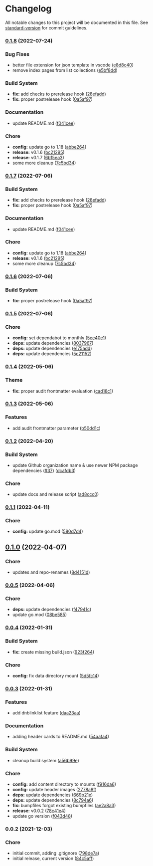 # Changelog

All notable changes to this project will be documented in this file. See [standard-version](https://github.com/conventional-changelog/standard-version) for commit guidelines.

### [0.1.8](https://github.com/davidsneighbour/hugo-sitemap/compare/v0.1.5...v0.1.8) (2022-07-24)


### Bug Fixes

* better file extension for json template in vscode ([e8d8c40](https://github.com/davidsneighbour/hugo-sitemap/commit/e8d8c400fc8bd780a0350338f794a98a0f931201))
* remove index pages from list collections ([e5bf8dd](https://github.com/davidsneighbour/hugo-sitemap/commit/e5bf8dd6f0a5b347c67db17fe8719e5619eb2633))


### Build System

* **fix:** add checks to prerelease hook ([28efadd](https://github.com/davidsneighbour/hugo-sitemap/commit/28efadd0efcf67784b483db25e0e55294402038f))
* **fix:** proper postrelease hook ([0a5af97](https://github.com/davidsneighbour/hugo-sitemap/commit/0a5af972f04ebca216e1c42038c6d8b1e36f3383))


### Documentation

* update README.md ([f041cee](https://github.com/davidsneighbour/hugo-sitemap/commit/f041cee0849a731004e1d5f5e728b0ec152d7999))


### Chore

* **config:** update go to 1.18 ([abbe264](https://github.com/davidsneighbour/hugo-sitemap/commit/abbe264090b9392d1f3579e38a647a0fd30db894))
* **release:** v0.1.6 ([bc21295](https://github.com/davidsneighbour/hugo-sitemap/commit/bc212953e88b10b5e8c7bb6ea584d8895b1f2c6b))
* **release:** v0.1.7 ([6b15ea3](https://github.com/davidsneighbour/hugo-sitemap/commit/6b15ea383ebb895f5ec32204c508c47c8a85250e))
* some more cleanup ([7c5bd34](https://github.com/davidsneighbour/hugo-sitemap/commit/7c5bd345257a6ac41929ef89e4687eaaa6590b20))

### [0.1.7](https://github.com/davidsneighbour/hugo-sitemap/compare/v0.1.5...v0.1.7) (2022-07-06)


### Build System

* **fix:** add checks to prerelease hook ([28efadd](https://github.com/davidsneighbour/hugo-sitemap/commit/28efadd0efcf67784b483db25e0e55294402038f))
* **fix:** proper postrelease hook ([0a5af97](https://github.com/davidsneighbour/hugo-sitemap/commit/0a5af972f04ebca216e1c42038c6d8b1e36f3383))


### Documentation

* update README.md ([f041cee](https://github.com/davidsneighbour/hugo-sitemap/commit/f041cee0849a731004e1d5f5e728b0ec152d7999))


### Chore

* **config:** update go to 1.18 ([abbe264](https://github.com/davidsneighbour/hugo-sitemap/commit/abbe264090b9392d1f3579e38a647a0fd30db894))
* **release:** v0.1.6 ([bc21295](https://github.com/davidsneighbour/hugo-sitemap/commit/bc212953e88b10b5e8c7bb6ea584d8895b1f2c6b))
* some more cleanup ([7c5bd34](https://github.com/davidsneighbour/hugo-sitemap/commit/7c5bd345257a6ac41929ef89e4687eaaa6590b20))

### [0.1.6](https://github.com/davidsneighbour/hugo-sitemap/compare/v0.1.5...v0.1.6) (2022-07-06)


### Build System

* **fix:** proper postrelease hook ([0a5af97](https://github.com/davidsneighbour/hugo-sitemap/commit/0a5af972f04ebca216e1c42038c6d8b1e36f3383))

### [0.1.5](https://github.com/davidsneighbour/hugo-sitemap/compare/v0.1.4...v0.1.5) (2022-07-06)


### Chore

* **config:** set dependabot to monthly ([5ee40e1](https://github.com/davidsneighbour/hugo-sitemap/commit/5ee40e1390f1413329a48db77d6139c7c428f996))
* **deps:** update dependencies ([8037967](https://github.com/davidsneighbour/hugo-sitemap/commit/8037967ab421bfd59be116fb0c79b96f6d6991cc))
* **deps:** update dependencies ([e175add](https://github.com/davidsneighbour/hugo-sitemap/commit/e175addd8b8734a587e271a9b7cda94be289d8d5))
* **deps:** update dependencies ([5c21152](https://github.com/davidsneighbour/hugo-sitemap/commit/5c2115266dd0601b9e27dac01f3679082c23ad6d))

### [0.1.4](https://github.com/davidsneighbour/hugo-sitemap/compare/v0.1.3...v0.1.4) (2022-05-06)


### Theme

* **fix:** proper audit frontmatter evaluation ([cad18c1](https://github.com/davidsneighbour/hugo-sitemap/commit/cad18c168f6422adfbedfebf63aa2f45bb494fc7))

### [0.1.3](https://github.com/davidsneighbour/hugo-sitemap/compare/v0.1.2...v0.1.3) (2022-05-06)


### Features

* add audit frontmatter parameter ([b50dd1c](https://github.com/davidsneighbour/hugo-sitemap/commit/b50dd1cfc249f39806a0d029525bb983ea7e5933))

### [0.1.2](https://github.com/davidsneighbour/hugo-sitemap/compare/v0.1.1...v0.1.2) (2022-04-20)


### Build System

* update Github organization name & use newer NPM package dependencies ([#37](https://github.com/davidsneighbour/hugo-sitemap/issues/37)) ([dcafdb3](https://github.com/davidsneighbour/hugo-sitemap/commit/dcafdb363cccabc6f4b8e57ac4bd694a8912e788))


### Chore

* update docs and release script ([ad8ccc0](https://github.com/davidsneighbour/hugo-sitemap/commit/ad8ccc045eb52791ed0a693cc74fa360004bed93))

### [0.1.1](https://github.com/davidsneighbour/hugo-auditor/compare/v0.1.0...v0.1.1) (2022-04-11)


### Chore

* **config:** update go.mod ([580d7d4](https://github.com/davidsneighbour/hugo-auditor/commit/580d7d44b13230cad9637a02a7c97ca2e4b31270))

## [0.1.0](https://github.com/davidsneighbour/hugo-auditor/compare/v0.0.5...v0.1.0) (2022-04-07)


### Chore

* updates and repo-renames ([8d4151d](https://github.com/davidsneighbour/hugo-auditor/commit/8d4151d7414687c9ccc9bee32898371570b720e7))

### [0.0.5](https://github.com/davidsneighbour/hugo-auditor/compare/v0.0.4...v0.0.5) (2022-04-06)


### Chore

* **deps:** update dependencies ([f47941c](https://github.com/davidsneighbour/hugo-auditor/commit/f47941c5625b5b0f3778437303ff6e966a150f82))
* update go.mod ([08be585](https://github.com/davidsneighbour/hugo-auditor/commit/08be585091d7dfa7efb59e06a053b373d83a57ef))

### [0.0.4](https://github.com/davidsneighbour/hugo-auditor/compare/v0.0.3...v0.0.4) (2022-01-31)


### Build System

* **fix:** create missing build.json ([923f264](https://github.com/davidsneighbour/hugo-auditor/commit/923f264eb3c80def8ab1bb097545cbdf1b2a944e))


### Chore

* **config:** fix data directory mount ([5d5fc14](https://github.com/davidsneighbour/hugo-auditor/commit/5d5fc14eba62ff53ef7502e3115bf7450cf76f1e))

### [0.0.3](https://github.com/davidsneighbour/hugo-auditor/compare/v0.0.2...v0.0.3) (2022-01-31)


### Features

* add dnblinklist feature ([daa23aa](https://github.com/davidsneighbour/hugo-auditor/commit/daa23aa808ac495154845e68395c581a47c13308))


### Documentation

* adding header cards to README.md ([54aafa4](https://github.com/davidsneighbour/hugo-auditor/commit/54aafa46a378dca016296c166746ce315cb5223b))


### Build System

* cleanup build system ([a56b99e](https://github.com/davidsneighbour/hugo-auditor/commit/a56b99e628b17ae6b953cab623dde7f08895b689))


### Chore

* **config:** add content directory to mounts ([f916da6](https://github.com/davidsneighbour/hugo-auditor/commit/f916da64c348636754a4e2480575cfb0336e8f6a))
* **config:** update header images ([2778a8f](https://github.com/davidsneighbour/hugo-auditor/commit/2778a8ffdcddc5d811f27ec13394baec49249f35))
* **deps:** update dependencies ([669b21e](https://github.com/davidsneighbour/hugo-auditor/commit/669b21e746654b333efd62e4a2e5d1cba4b15461))
* **deps:** update dependencies ([8c794a6](https://github.com/davidsneighbour/hugo-auditor/commit/8c794a62f28a16f7cc3f707e12504ca2680129d2))
* **fix:** bumpfiles forgot existing bumpfiles ([ae2a8a3](https://github.com/davidsneighbour/hugo-auditor/commit/ae2a8a3e47609b09aedda2ec033d2ac47b5d6df0))
* **release:** v0.0.2 ([78c41e4](https://github.com/davidsneighbour/hugo-auditor/commit/78c41e40b2cbe095a9662152e4b2f2d489c0cb83))
* update go version ([f043d48](https://github.com/davidsneighbour/hugo-auditor/commit/f043d48ec4db64041b3118318fe89a46f1171e93))

### 0.0.2 (2021-12-03)


### Chore

* initial commit, adding .gitignore ([798de7a](https://github.com/davidsneighbour/hugo-auditor/commit/798de7a61847bcf1a5d0a882a8d6c519b7984e85))
* initial release, current version ([84c5aff](https://github.com/davidsneighbour/hugo-auditor/commit/84c5aff5a580cd2410117babef85721f703c1a9d))
